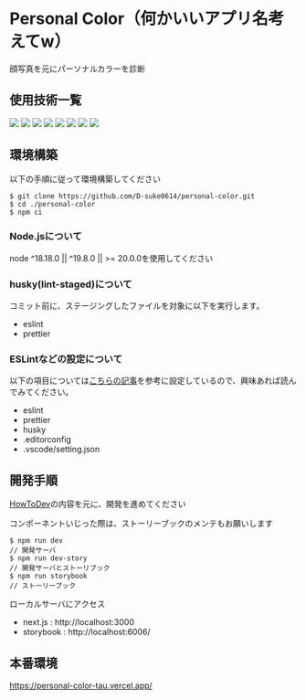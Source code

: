 # Personal Color（何かいいアプリ名考えてw）

<!-- プロジェクトについて -->

<p>
  顔写真を元にパーソナルカラーを診断
</p>

## 使用技術一覧

<p style="display: inline">
  <!-- フロントエンド -->
  <!-- next.js -->
  <img src="https://img.shields.io/badge/-Next.js-000000.svg?logo=next.js&style=for-the-badge">
  <!-- react.js -->
  <img src="https://img.shields.io/badge/-React-20232A?style=for-the-badge&logo=react&logoColor=61DAFB">
  <!-- typescript -->
  <img src="https://img.shields.io/badge/-TypeScript-ffffff?style=for-the-badge&logo=typescript&logoColor=#3178C6">
  <!-- tailwind -->
  <img src="https://img.shields.io/badge/-TailwindCSS-ffffff.svg?logo=tailwindcss&style=for-the-badge">
  <!-- storybook -->
  <img src="https://img.shields.io/badge/-StoryBook-d8ddde.svg?logo=storybook&style=for-the-badge">
  <!-- インフラ -->
  <!-- github actions -->
  <img src="https://img.shields.io/badge/-githubactions-FFFFFF.svg?logo=github-actions&style=for-the-badge">
  <!-- husky -->
  <img src="https://img.shields.io/badge/-husky-C2A633.svg?logo=&style=for-the-badge">
  <!-- vercel -->
  <img src="https://img.shields.io/badge/-vercel-000000.svg?logo=vercel&style=for-the-badge">
</p>

## 環境構築

以下の手順に従って環境構築してください

```
$ git clone https://github.com/D-suke0614/personal-color.git
$ cd ./personal-color
$ npm ci
```

### Node.jsについて

node ^18.18.0 || ^19.8.0 || >= 20.0.0を使用してください

### husky(lint-staged)について

コミット前に、ステージングしたファイルを対象に以下を実行します。

- eslint
- prettier

### ESLintなどの設定について

以下の項目については[こちらの記事](https://zenn.dev/siakas/articles/05481bdefacd13)を参考に設定しているので、興味あれば読んでみてください。

- eslint
- prettier
- husky
- .editorconfig
- .vscode/setting.json

## 開発手順

[HowToDev](./doc/HowToDev.md)の内容を元に、開発を進めてください

コンポーネントいじった際は、ストーリーブックのメンテもお願いします

```
$ npm run dev
// 開発サーバ
$ npm run dev-story
// 開発サーバとストーリブック
$ npm run storybook
// ストーリーブック
```

ローカルサーバにアクセス

- next.js : http://localhost:3000
- storybook : http://localhost:6006/

## 本番環境

https://personal-color-tau.vercel.app/
